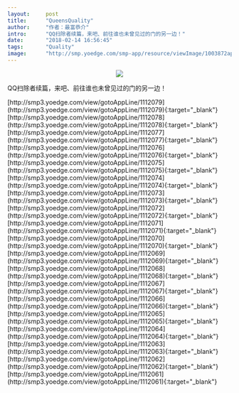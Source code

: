 ```yaml
---
layout:     post
title:      "QueensQuality"
author:     "作者：最富恭介"
intro:      "QQ扫除者续篇，来吧、前往谁也未曾见过的门的另一边！"
date:       "2018-02-14 16:56:45"
tags:       "Quality"
image:      "http://smp.yoedge.com/smp-app/resource/viewImage/1003872appline.png"
---
```

<div style="text-align: center">
<p><img src="http://smp.yoedge.com/smp-app/resource/viewImage/1003872appline.png"/></p>
</div>
<p class="post-meta">
<span>QQ扫除者续篇，来吧、前往谁也未曾见过的门的另一边！</span>
</p>
[http://smp3.yoedge.com/view/gotoAppLine/1112079](http://smp3.yoedge.com/view/gotoAppLine/1112079){:target="_blank"}
[http://smp3.yoedge.com/view/gotoAppLine/1112078](http://smp3.yoedge.com/view/gotoAppLine/1112078){:target="_blank"}
[http://smp3.yoedge.com/view/gotoAppLine/1112077](http://smp3.yoedge.com/view/gotoAppLine/1112077){:target="_blank"}
[http://smp3.yoedge.com/view/gotoAppLine/1112076](http://smp3.yoedge.com/view/gotoAppLine/1112076){:target="_blank"}
[http://smp3.yoedge.com/view/gotoAppLine/1112075](http://smp3.yoedge.com/view/gotoAppLine/1112075){:target="_blank"}
[http://smp3.yoedge.com/view/gotoAppLine/1112074](http://smp3.yoedge.com/view/gotoAppLine/1112074){:target="_blank"}
[http://smp3.yoedge.com/view/gotoAppLine/1112073](http://smp3.yoedge.com/view/gotoAppLine/1112073){:target="_blank"}
[http://smp3.yoedge.com/view/gotoAppLine/1112072](http://smp3.yoedge.com/view/gotoAppLine/1112072){:target="_blank"}
[http://smp3.yoedge.com/view/gotoAppLine/1112071](http://smp3.yoedge.com/view/gotoAppLine/1112071){:target="_blank"}
[http://smp3.yoedge.com/view/gotoAppLine/1112070](http://smp3.yoedge.com/view/gotoAppLine/1112070){:target="_blank"}
[http://smp3.yoedge.com/view/gotoAppLine/1112069](http://smp3.yoedge.com/view/gotoAppLine/1112069){:target="_blank"}
[http://smp3.yoedge.com/view/gotoAppLine/1112068](http://smp3.yoedge.com/view/gotoAppLine/1112068){:target="_blank"}
[http://smp3.yoedge.com/view/gotoAppLine/1112067](http://smp3.yoedge.com/view/gotoAppLine/1112067){:target="_blank"}
[http://smp3.yoedge.com/view/gotoAppLine/1112066](http://smp3.yoedge.com/view/gotoAppLine/1112066){:target="_blank"}
[http://smp3.yoedge.com/view/gotoAppLine/1112065](http://smp3.yoedge.com/view/gotoAppLine/1112065){:target="_blank"}
[http://smp3.yoedge.com/view/gotoAppLine/1112064](http://smp3.yoedge.com/view/gotoAppLine/1112064){:target="_blank"}
[http://smp3.yoedge.com/view/gotoAppLine/1112063](http://smp3.yoedge.com/view/gotoAppLine/1112063){:target="_blank"}
[http://smp3.yoedge.com/view/gotoAppLine/1112062](http://smp3.yoedge.com/view/gotoAppLine/1112062){:target="_blank"}
[http://smp3.yoedge.com/view/gotoAppLine/1112061](http://smp3.yoedge.com/view/gotoAppLine/1112061){:target="_blank"}


